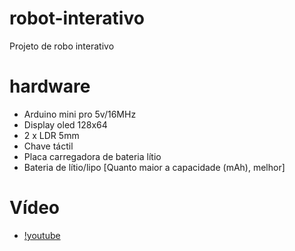 # robot-interativo
Projeto de robo interativo

# hardware
- Arduino mini pro 5v/16MHz
- Display oled 128x64
- 2 x LDR 5mm
- Chave táctil
- Placa carregadora de bateria lítio
- Bateria de lítio/lipo [Quanto maior a capacidade (mAh), melhor]

# Vídeo
- [!youtube](https://www.youtube.com/watch?v=caxrFo8pGkM)
